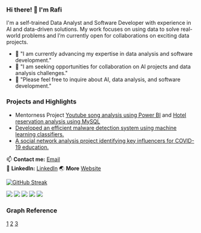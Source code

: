 ### Hi there! 👋 I'm Rafi

I'm a self-trained Data Analyst and Software Developer with experience in AI and data-driven solutions. My work focuses on using data to solve real-world problems and I’m currently open for collaborations on exciting data projects.

- 🌱 "I am currently advancing my expertise in data analysis and software development."
- 👯 "I am seeking opportunities for collaboration on AI projects and data analysis challenges."
- 💬 "Please feel free to inquire about AI, data analysis, and software development."

### Projects and Highlights
- Mentorness Project [Youtube song analysis using Power BI](https://github.com/Rafi2401/youtube-song-analysis-with-powerbi) and [Hotel reservation analysis using MySQL](https://github.com/Rafi2401/hotel-reservation-analysis-mysql)
- [Developed an efficient malware detection system using machine learning classifiers.](https://github.com/rafi2401/psvm-smo-dekomposisi)
- [A social network analysis project identifying key influencers for COVID-19 education.](https://github.com/rafi2401/twitter-sna-covid19)

📫 **Contact me:** [Email](mailto:rafikerja2401@gmail.com)<br>
💼 **LinkedIn:** [LinkedIn](https://linkedin.com/in/Rafi2401)
🌏 **More** [Website](https://rafi2401.github.io)

[![GitHub Streak](https://github-readme-streak-stats.herokuapp.com?user=Rafi2401&theme=maroongold&hide_border=true&date_format=j%20M%5B%20Y%5D)](https://git.io/streak-stats)

![](http://github-profile-summary-cards.vercel.app/api/cards/profile-details?username=Rafi2401&theme=maroongold)
![](http://github-profile-summary-cards.vercel.app/api/cards/repos-per-language?username=Rafi2401&theme=maroongold)
![](http://github-profile-summary-cards.vercel.app/api/cards/most-commit-language?username=Rafi2401&theme=maroongold)
![](http://github-profile-summary-cards.vercel.app/api/cards/stats?username=Rafi2401&theme=maroongold)
![](http://github-profile-summary-cards.vercel.app/api/cards/productive-time?username=Rafi2401&theme=maroongold&utcOffset=8)

### Graph Reference
<a href= "github-readme-stats.vercel.app">1</a>
<a href= "github-profile-summary-cards.vercel.app">2</a>
<a href= "github-readme-streak-stats.herokuapp.com">3</a>
